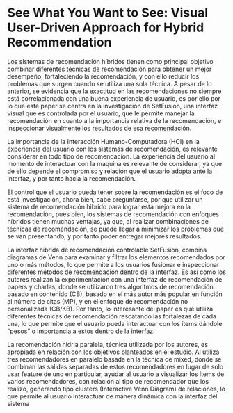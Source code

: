 # See What You Want to See: Visual User-Driven Approach for Hybrid Recommendation

Los sistemas de recomendación híbridos tienen como principal objetivo combinar diferentes técnicas de recomendación para obtener un mejor desempeño, fortaleciendo la recomendación, y con ello reducir los problemas que surgen cuando se utiliza una sola técnica. A pesar de lo anterior, se evidencia que la exactitud en las recomendaciones no siempre está correlacionada con una buena experiencia de usuario, es por ello por lo que esté paper se centra en la investigación de SetFusion, una interfaz visual que es controlada por el usuario, que le permite manejar la recomendación en cuanto a la importancia relativa de la recomendación, e inspeccionar visualmente los resultados de esa recomendación.

La importancia de la Interacción Humano-Computadora (HCI) en la experiencia del usuario con los sistemas de recomendación, es relevante considerar en todo tipo de recomendación. La experiencia del usuario al momento de interactuar con la maquina es relevante de considerar, ya que de ello depende el compromiso y relación que el usuario adopta ante la interfaz, y por tanto hacia la recomendación. 


El control que el usuario pueda tener sobre la recomendación es el foco de está investigación, ahora bien, cabe preguntarse, por que utilizar un sistema de recomendación hibrido para lograr esta mejora en la recomendación, pues bien, los sistemas de recomendación con enfoques híbridos tienen muchas ventajas, ya que, al realizar combinaciones de técnicas de recomendación, se puede llegar a minimizar los problemas que se van presentando, y por tanto poder entregar mejores resultados.

La interfaz híbrida de recomendación controlable SetFusion, combina diagramas de Venn para examinar y filtrar los elementos recomendados por uno o más métodos, lo que permite a los usuarios fusionar e inspeccionar diferentes métodos de recomendación dentro de la interfaz. Es así como los autores realizan la experimentación con una interfaz de recomendación de papers y charlas, donde se utilizaron tres algoritmos de recomendación basado en contenido (CB), basado en el más autor más popular en función al número de citas (MP), y en el enfoque de recomendación no personalizada (CB/KB). Por tanto, lo interesante del paper es que utiliza diferentes técnicas de recomendación rescatando las fortalezas de cada una, lo que permite que el usuario pueda interactuar con los ítems dándole “pesos” o importancia a estos dentro de la interfaz. 

La recomendación hidria paralela, técnica utilizada por los autores, es apropiada en relación con los objetivos planteados en el estudio. Al utiliza tres recomendadores en paralelo basada en la técnica de mixed, donde se combinan las salidas separadas de estos recomendadores en lugar de solo usar feature de uno en particular, ayudar al usuario a visualizar los ítems de varios recomendadores, con relación al tipo de recomendador que los realizo, generando tipo clusters (Interactive Venn Diagram) de relaciones, lo que permite al usuario interactuar de manera dinámica con la interfaz del sistema 
